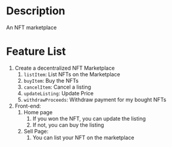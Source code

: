 Description
===========
An NFT marketplace

Feature List
===========
1. Create a decentralized NFT Marketplace
   1. `listItem`: List NFTs on the Marketplace
   2. `buyItem`: Buy the NFTs
   3. `cancelItem`: Cancel a listing
   4. `updateListing`: Update Price
   5. `withdrawProceeds`: Withdraw payment for my bought NFTs
2. Front-end:
   1. Home page
      1. If you won the NFT, you can update the listing
      2. If not, you can buy the listing
   2. Sell Page:
      1. You can list your NFT on the marketplace